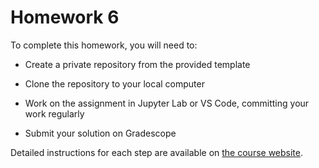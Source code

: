 # Homework 6

To complete this homework, you will need to:

- Create a private repository from the provided template

- Clone the repository to your local computer

- Work on the assignment in Jupyter Lab or VS Code, committing your work regularly

- Submit your solution on Gradescope

Detailed instructions for each step are available on [the course website](https://ubc-cs.github.io/cpsc330-2025W1/docs/homework_instructions.html).
